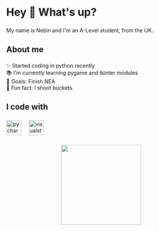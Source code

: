 <h1 align="left">Hey 👋 What's up?</h1>

###

<p align="left">My name is Nebin and I'm an A-Level student, from the UK.</p>

###

<h2 align="left">About me</h2>

###

<p align="left">✨ Started coding in python recently<br>📚 I'm currently learning pygame and tkinter modules<br>🎯 Goals: Finish NEA<br>🎲 Fun fact: I shoot buckets.</p>

###

<h2 align="left">I code with</h2>

###

<div align="left">
  <img src="https://cdn.jsdelivr.net/gh/devicons/devicon/icons/pycharm/pycharm-original.svg" height="40" alt="pycharm logo"  />
  <img width="12" />
  <img src="https://cdn.jsdelivr.net/gh/devicons/devicon/icons/visualstudio/visualstudio-plain.svg" height="40" alt="visualstudio logo"  />
</div>

###

<div align="center">
  <img height="213" src="https://i.giphy.com/media/v1.Y2lkPTc5MGI3NjExbzB0bGdjeWFxb3oxenNrNzNldG1nZzlzc3UwOHFzMmxseDlsY3I5eiZlcD12MV9pbnRlcm5hbF9naWZfYnlfaWQmY3Q9Zw/S0KHtwBLmTJNcB6KaI/giphy.gif"  />
</div>

###
